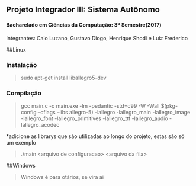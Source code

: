 ## Projeto Integrador III: Sistema Autônomo
#### Bacharelado em Ciências da Computação: 3º Semestre(2017)

Integrantes: Caio Luzano, Gustavo Diogo, Henrique Shodi e Luiz Frederico


##Linux
### Instalação

>sudo apt-get install liballegro5-dev

### Compilação

>gcc main.c -o main.exe -lm -pedantic -std=c99 -W -Wall $(pkg-config –cflags –libs allegro-5) -lallegro -lallegro_main -lallegro_image -lallegro_font -lallegro_primitives -lallegro_ttf -lallegro_audio -lallegro_acodec

*adicione as librarys que são utilizadas ao longo do projeto, estas são só um exemplo

> ./main &lt;arquivo de configuracao&gt; &lt;arquivo da fila&gt;

##Windows

>Windows é para otários, se vira ai
